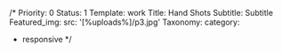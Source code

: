 /*
Priority: 0
Status: 1
Template: work
Title: Hand Shots
Subtitle: Subtitle
Featured_img: 
  src: '[%uploads%]/p3.jpg'
Taxonomy:
  category:
  - responsive
*/